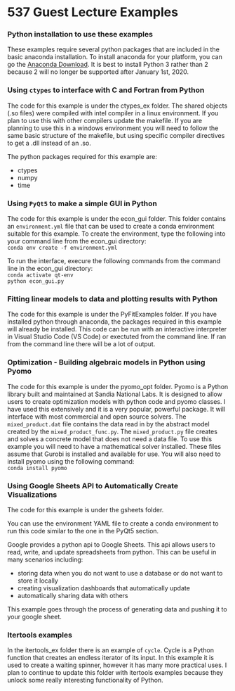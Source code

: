 ﻿# 537 Guest Lecture Examples

### Python installation to use these examples
These examples require several python packages that are included in the basic anaconda installation. 
To install anaconda for your platform, you can go the [Anaconda Download](https://www.anaconda.com/distribution/). 
It is best to install Python 3 rather than 2 because 2 will no longer be supported after January 1st, 2020.

### Using `ctypes` to interface with C and Fortran from Python
The code for this example is under the ctypes_ex folder. 
The shared objects (.so files) were compiled with intel compiler in a linux environment.
If you plan to use this with other compilers update the makefile. 
If you are planning to use this in a windows environment you will need to follow the same basic structure of the makefile, but using specific compiler directives to get a .dll instead of an .so.

The python packages required for this example are:  
- ctypes 
- numpy
- time

### Using `PyQt5` to make a simple GUI in Python
The code for this example is under the econ_gui folder. 
This folder contains an `environment.yml` file that can be used to create a conda environment suitable for this example.
To create the environment, type the following into your command line from the econ_gui directory:  
    `conda env create -f environment.yml` 

To run the interface, execure the following commands from the command line in the econ_gui directory:  
    `conda activate qt-env`  
    `python econ_gui.py`  

### Fitting linear models to data and plotting results with Python
The code for this example is under the PyFitExamples folder.
If you have installed python through anaconda, the packages required in this example will already be installed. 
This code can be run with an interactive interpreter in Visual Studio Code (VS Code) or exectuted from the command line.
If ran from the command line there will be a lot of output. 

### Optimization - Building algebraic models in Python using Pyomo
The code for this example is under the pyomo_opt folder. 
Pyomo is a Python library built and maintained at Sandia National Labs.
It is designed to allow users to create optimization models with python code and pyomo classes. 
I have used this extensively and it is a very popular, powerful package. It will interface with most commercial and open source solvers. 
The `mixed_product.dat` file contains the data read in by the abstract model created by the `mixed_product_func.py`.
The `mixed_product.py` file creates and solves a concrete model that does not need a data file. 
To use this example you will need to have a mathematical solver installed. These files assume that Gurobi is installed and available for use.
You will also need to install pyomo using the following command:  
    `conda install pyomo`

### Using Google Sheets API to Automatically Create Visualizations
The code for this example is under the gsheets folder.

You can use the environment YAML file to create a conda environment to run this code similar to the one in the PyQt5 section.


Google provides a python api to Google Sheets. This api allows users to read, write, and update spreadsheets from python. 
This can be useful in many scenarios including:

* storing data when you do not want to use a database or do not want to store it locally
* creating visualization dashboards that automatically update
* automatically sharing data with others

This example goes through the process of generating data and pushing it to your google sheet.

### Itertools examples
In the itertools_ex folder there is an example of `cycle`. Cycle is a Python function that creates an endless iterator of its input. 
In this example it is used to create a waiting spinner, however it has many more practical uses. 
I plan to continue to update this folder with itertools examples because they unlock some really interesting functionality of Python.

